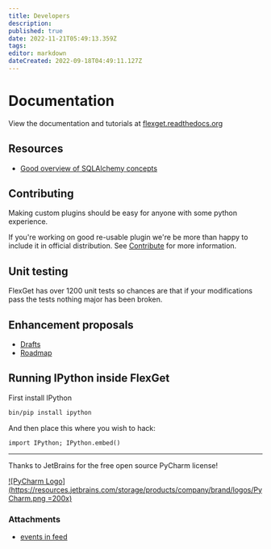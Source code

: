 ```yaml
---
title: Developers
description: 
published: true
date: 2022-11-21T05:49:13.359Z
tags: 
editor: markdown
dateCreated: 2022-09-18T04:49:11.127Z
---
```


# Documentation
View the documentation and tutorials at [flexget.readthedocs.org](https://flexget.readthedocs.org/en/latest/)

## Resources
 * [Good overview of SQLAlchemy concepts](http://techspot.zzzeek.org/2012/02/07/patterns-implemented-by-sqlalchemy/)

## Contributing
Making custom plugins should be easy for anyone with some python experience.

If you're working on good re-usable plugin we're be more than happy to include it in official distribution. See [Contribute](/Contribute) for more information.

## Unit testing
FlexGet has over 1200 unit tests so chances are that if your modifications pass the tests nothing major has been broken.

## Enhancement proposals
 * [Drafts](/_index/Drafts/)
 * [Roadmap](/Roadmap)

## Running IPython inside FlexGet
First install IPython

```bash
bin/pip install ipython
```

And then place this where you wish to hack:

```
import IPython; IPython.embed()
```

-------------------------
Thanks to JetBrains for the free open source PyCharm license!

[![PyCharm Logo](https://resources.jetbrains.com/storage/products/company/brand/logos/PyCharm.png =200x)](https://www.jetbrains.com/pycharm/)

### Attachments  

* [events in feed](/attachments/Developers/flexget_events.png)
